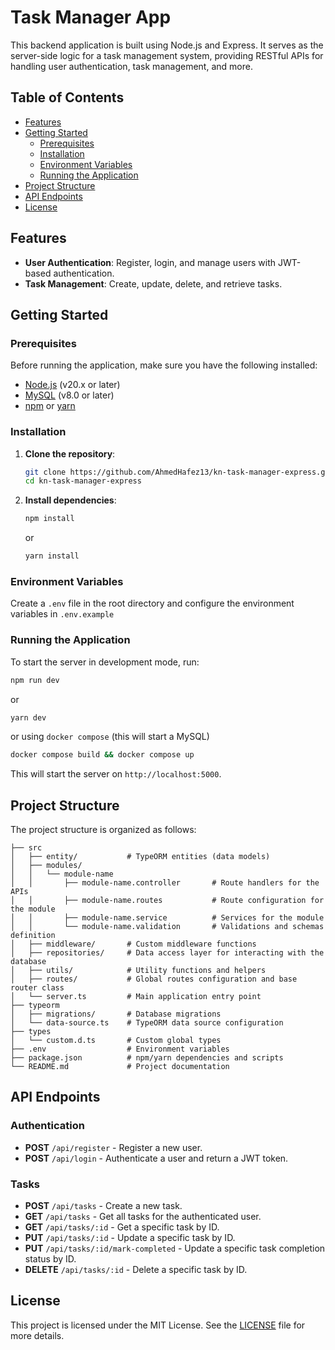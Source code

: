 # Task Manager App

This backend application is built using Node.js and Express. It serves as the server-side logic for a task management system, providing RESTful APIs for handling user authentication, task management, and more.

## Table of Contents

- [Features](#features)
- [Getting Started](#getting-started)
  - [Prerequisites](#prerequisites)
  - [Installation](#installation)
  - [Environment Variables](#environment-variables)
  - [Running the Application](#running-the-application)
- [Project Structure](#project-structure)
- [API Endpoints](#api-endpoints)
- [License](#license)

## Features

- **User Authentication**: Register, login, and manage users with JWT-based authentication.
- **Task Management**: Create, update, delete, and retrieve tasks.

## Getting Started

### Prerequisites

Before running the application, make sure you have the following installed:

- [Node.js](https://nodejs.org/) (v20.x or later)
- [MySQL](https://www.mysql.com/) (v8.0 or later)
- [npm](https://www.npmjs.com/) or [yarn](https://yarnpkg.com/)

### Installation

1. **Clone the repository**:

   ```bash
   git clone https://github.com/AhmedHafez13/kn-task-manager-express.git
   cd kn-task-manager-express
   ```

2. **Install dependencies**:

   ```bash
   npm install
   ```

   or

   ```bash
   yarn install
   ```

### Environment Variables

Create a `.env` file in the root directory and configure the environment variables in `.env.example`

### Running the Application

To start the server in development mode, run:

```bash
npm run dev
```

or

```bash
yarn dev
```

or using `docker compose` (this will start a MySQL)

```bash
docker compose build && docker compose up
```

This will start the server on `http://localhost:5000`.

## Project Structure

The project structure is organized as follows:

```plaintext
├── src
│   ├── entity/           # TypeORM entities (data models)
│   ├── modules/
│   │   └── module-name
│   │       ├── module-name.controller       # Route handlers for the APIs
│   │       ├── module-name.routes           # Route configuration for the module
│   │       ├── module-name.service          # Services for the module
│   │       └── module-name.validation       # Validations and schemas definition
│   ├── middleware/       # Custom middleware functions
│   ├── repositories/     # Data access layer for interacting with the database
│   ├── utils/            # Utility functions and helpers
│   ├── routes/           # Global routes configuration and base router class
│   └── server.ts         # Main application entry point
├── typeorm
│   ├── migrations/       # Database migrations
│   └── data-source.ts    # TypeORM data source configuration
├── types
│   └── custom.d.ts       # Custom global types
├── .env                  # Environment variables
├── package.json          # npm/yarn dependencies and scripts
└── README.md             # Project documentation
```

## API Endpoints

### Authentication

- **POST** `/api/register` - Register a new user.
- **POST** `/api/login` - Authenticate a user and return a JWT token.

### Tasks

- **POST** `/api/tasks` - Create a new task.
- **GET** `/api/tasks` - Get all tasks for the authenticated user.
- **GET** `/api/tasks/:id` - Get a specific task by ID.
- **PUT** `/api/tasks/:id` - Update a specific task by ID.
- **PUT** `/api/tasks/:id/mark-completed` - Update a specific task completion status by ID.
- **DELETE** `/api/tasks/:id` - Delete a specific task by ID.

## License

This project is licensed under the MIT License. See the [LICENSE](LICENSE) file for more details.
